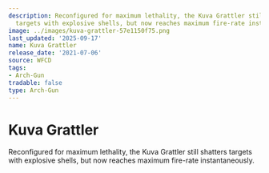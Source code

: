 ```yaml
---
description: Reconfigured for maximum lethality, the Kuva Grattler still shatters
  targets with explosive shells, but now reaches maximum fire-rate instantaneously.
image: ../images/kuva-grattler-57e1150f75.png
last_updated: '2025-09-17'
name: Kuva Grattler
release_date: '2021-07-06'
source: WFCD
tags:
- Arch-Gun
tradable: false
type: Arch-Gun
---
```


# Kuva Grattler

Reconfigured for maximum lethality, the Kuva Grattler still shatters targets with explosive shells, but now reaches maximum fire-rate instantaneously.


